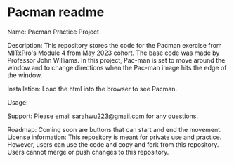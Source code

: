 # Pacman readme

Name: Pacman Practice Project

Description: This repository stores the code for the Pacman exercise from MITxPro's Module 4 from May 2023 cohort. The base code was made by Professor John Williams. In this project, Pac-man is set to move around the window and to change directions when the Pac-man image hits the edge of the window.

Installation: Load the html into the browser to see Pacman.

Usage: 

Support: Please email sarahwu223@gmail.com for any questions. 

Roadmap: Coming soon are buttons that can start and end the movement.
License information: This repository is meant for private use and practice. However, users can use the code and copy and fork from this repository. Users cannot merge or push changes to this repository.
